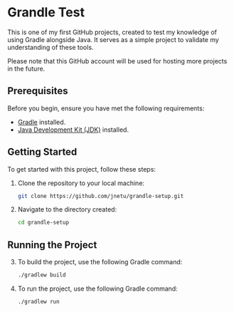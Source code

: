# Grandle Test

This is one of my first GitHub projects, created to test my knowledge of using Gradle alongside Java. It serves as a simple project to validate my understanding of these tools.

Please note that this GitHub account will be used for hosting more projects in the future.

## Prerequisites

Before you begin, ensure you have met the following requirements:

- [Gradle](https://gradle.org/install/) installed.
- [Java Development Kit (JDK)](https://www.oracle.com/java/technologies/javase-downloads.html) installed.

## Getting Started

To get started with this project, follow these steps:

1. Clone the repository to your local machine:

   ```bash
   git clone https://github.com/jnetu/grandle-setup.git
   ```
2. Navigate to the directory created:

   ```bash
   cd grandle-setup
   ```
## Running the Project
3. To build the project, use the following Gradle command:
   ```bash
   ./gradlew build
   ```

3. To run the project, use the following Gradle command:
   ```bash
   ./gradlew run
   ```
